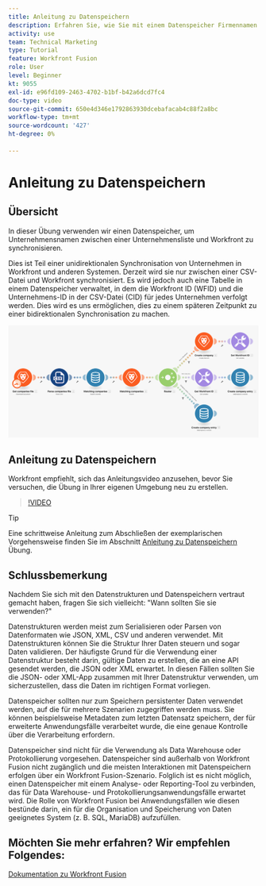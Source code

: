 ```yaml
---
title: Anleitung zu Datenspeichern
description: Erfahren Sie, wie Sie mit einem Datenspeicher Firmennamen zwischen einer Unternehmensliste und Workfront synchronisieren können, indem Sie [!DNL Adobe Workfront Fusion].
activity: use
team: Technical Marketing
type: Tutorial
feature: Workfront Fusion
role: User
level: Beginner
kt: 9055
exl-id: e96fd109-2463-4702-b1bf-b42a6dcd7fc4
doc-type: video
source-git-commit: 650e4d346e1792863930dcebafacab4c88f2a8bc
workflow-type: tm+mt
source-wordcount: '427'
ht-degree: 0%

---
```


# Anleitung zu Datenspeichern

## Übersicht

In dieser Übung verwenden wir einen Datenspeicher, um Unternehmensnamen zwischen einer Unternehmensliste und Workfront zu synchronisieren.

Dies ist Teil einer unidirektionalen Synchronisation von Unternehmen in Workfront und anderen Systemen. Derzeit wird sie nur zwischen einer CSV-Datei und Workfront synchronisiert. Es wird jedoch auch eine Tabelle in einem Datenspeicher verwaltet, in dem die Workfront ID (WFID) und die Unternehmens-ID in der CSV-Datei (CID) für jedes Unternehmen verfolgt werden. Dies wird es uns ermöglichen, dies zu einem späteren Zeitpunkt zu einer bidirektionalen Synchronisation zu machen.

![Bild eines Fusionsszenarios](assets/data-structures-and-data-stores-2.png)

## Anleitung zu Datenspeichern

Workfront empfiehlt, sich das Anleitungsvideo anzusehen, bevor Sie versuchen, die Übung in Ihrer eigenen Umgebung neu zu erstellen.

>[!VIDEO](https://video.tv.adobe.com/v/335296/?quality=12&learn=on)

>[!TIP]
>
>Eine schrittweise Anleitung zum Abschließen der exemplarischen Vorgehensweise finden Sie im Abschnitt [Anleitung zu Datenspeichern](https://experienceleague.adobe.com/docs/workfront-learn/tutorials-workfront/fusion/exercises/data-stores.html?lang=en) Übung.


## Schlussbemerkung

Nachdem Sie sich mit den Datenstrukturen und Datenspeichern vertraut gemacht haben, fragen Sie sich vielleicht: &quot;Wann sollten Sie sie verwenden?&quot;

Datenstrukturen werden meist zum Serialisieren oder Parsen von Datenformaten wie JSON, XML, CSV und anderen verwendet. Mit Datenstrukturen können Sie die Struktur Ihrer Daten steuern und sogar Daten validieren. Der häufigste Grund für die Verwendung einer Datenstruktur besteht darin, gültige Daten zu erstellen, die an eine API gesendet werden, die JSON oder XML erwartet. In diesen Fällen sollten Sie die JSON- oder XML-App zusammen mit Ihrer Datenstruktur verwenden, um sicherzustellen, dass die Daten im richtigen Format vorliegen.

Datenspeicher sollten nur zum Speichern persistenter Daten verwendet werden, auf die für mehrere Szenarien zugegriffen werden muss. Sie können beispielsweise Metadaten zum letzten Datensatz speichern, der für erweiterte Anwendungsfälle verarbeitet wurde, die eine genaue Kontrolle über die Verarbeitung erfordern.

Datenspeicher sind nicht für die Verwendung als Data Warehouse oder Protokollierung vorgesehen. Datenspeicher sind außerhalb von Workfront Fusion nicht zugänglich und die meisten Interaktionen mit Datenspeichern erfolgen über ein Workfront Fusion-Szenario. Folglich ist es nicht möglich, einen Datenspeicher mit einem Analyse- oder Reporting-Tool zu verbinden, das für Data Warehouse- und Protokollierungsanwendungsfälle erwartet wird. Die Rolle von Workfront Fusion bei Anwendungsfällen wie diesen bestünde darin, ein für die Organisation und Speicherung von Daten geeignetes System (z. B. SQL, MariaDB) aufzufüllen.

## Möchten Sie mehr erfahren? Wir empfehlen Folgendes:

[Dokumentation zu Workfront Fusion](https://experienceleague.adobe.com/docs/workfront/using/adobe-workfront-fusion/workfront-fusion-2.html?lang=en)
